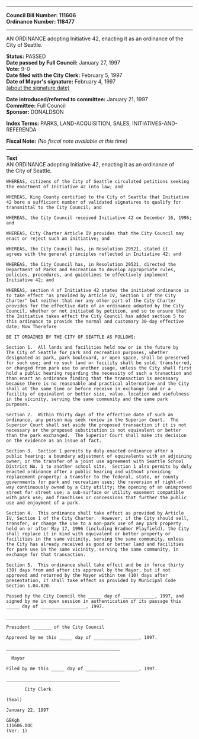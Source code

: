 * * * * *  
  
**Council Bill Number: [](#h0)[](#h2)111606**   
**Ordinance Number: 118477**  
  
* * * * *  
  
AN ORDINANCE adopting Initiative 42, enacting it as an ordinance of the City of Seattle.  
  
**Status:** PASSED   
**Date passed by Full Council:** January 27, 1997   
**Vote:** 9-0   
**Date filed with the City Clerk:** February 5, 1997   
**Date of Mayor's signature:** February 4, 1997   
[(about the signature date)](/~public/approvaldate.htm)   
  
  
**Date introduced/referred to committee:** January 21, 1997   
**Committee:** Full Council   
**Sponsor:** DONALDSON   
  
**Index Terms:** PARKS, LAND-ACQUISITION, SALES, INITIATIVES-AND-REFERENDA  
  
**Fiscal Note:** *(No fiscal note available at this time)*  
  
* * * * *  
  
**Text**  
    AN ORDINANCE adopting Initiative 42, enacting it as an ordinance of  
    the City of Seattle.  
  
    WHEREAS, citizens of the City of Seattle circulated petitions seeking  
    the enactment of Initiative 42 into law; and  
  
    WHEREAS, King County certified to the City of Seattle that Initiative  
    42 bore a sufficient number of validated signatures to qualify for  
    transmittal to the City Council; and  
  
    WHEREAS, the City Council received Initiative 42 on December 16, 1996;  
    and  
  
    WHEREAS, City Charter Article IV provides that the City Council may  
    enact or reject such an initiative; and  
  
    WHEREAS, the City Council has, in Resolution 29521, stated it  
    agrees with the general principles reflected in Initiative 42; and  
  
    WHEREAS, the City Council has, in Resolution 29521, directed the  
    Department of Parks and Recreation to develop appropriate rules,  
    policies, procedures, and guidelines to effectively implement  
    Initiative 42; and  
  
    WHEREAS, section 4 of Initiative 42 states the initiated ordinance is  
    to take effect "as provided by Article IV, Section 1 of the City  
    Charter" but neither that nor any other part of the City Charter  
    provides for the effective date of an ordinance adopted by the City  
    Council, whether or not initiated by petition, and so to ensure that  
    the Initiative takes effect the City Council has added section 5 to  
    this ordinance to provide the normal and customary 30-day effective  
    date; Now Therefore  
  
    BE IT ORDAINED BY THE CITY OF SEATTLE AS FOLLOWS:  
  
    Section 1.  All lands and facilities held now or in the future by  
    The City of Seattle for park and recreation purposes, whether  
    designated as park, park boulevard, or open space, shall be preserved  
    for such use; and no such land or facility shall be sold, transferred,  
    or changed from park use to another usage, unless the City shall first  
    hold a public hearing regarding the necessity of such a tranaction and  
    than enact an ordinance finding that the transaction is necessary  
    because there is no reasonable and practical alternative and the City  
    shall at the same time or before receive in exchange land or a  
    facility of equivalent or better size, value, location and usefulness  
    in the vicinity, serving the same community and the same park  
    purposes.  
  
    Section 2.  Within thirty days of the effective date of such an  
    ordinance, any person may seek review in the Superior Court.  The  
    Superior Court shall set aside the proposed transaction if it is not  
    necessary or the proposed substitution is not equivalent or better  
    than the park exchanged.  The Superior Court shall make its decision  
    on the evidence as an issue of fact.  
  
    Section 3.  Section 1 permits by duly enacted ordinance after a  
    public hearing: a boundary adjustment of equivalents with an adjoining  
    owner; or the transfer of a joint use agreement with Seattle School  
    District No. 1 to another school site.  Section 1 also permits by duly  
    enacted ordinance after a public hearing and without providing  
    replacement property: a transfer to the federal, state, or county  
    governments for park and recreation uses; the reversion of right-of-  
    way continuously owned by a City utility; the opening of an unimproved  
    street for street use; a sub-surface or utility easement compatible  
    with park use; and franchises or concessions that further the public  
    use and enjoyment of a park.  
  
    Section 4.  This ordinance shall take effect as provided by Article  
    IV, Section 1 of the City Charter.  However, if the City should sell,  
    transfer, or change the use to a non-park use of any park property  
    held on or after May 17, 1996 (including Bradner Playfield), the City  
    shall replace it in kind with equivalent or better property or  
    facilities in the same vicinity, serving the same community, unless  
    the City has already received as good or better land and facilities  
    for park use in the same vicinity, serving the same community, in  
    exchange for that transaction.  
  
    Section 5.  This ordinance shall take effect and be in force thirty  
    (30) days from and after its approval by the Mayor, but if not  
    approved and returned by the Mayor within ten (10) days after  
    presentation, it shall take effect as provided by Municipal Code  
    Section 1.04.020.  
  
    Passed by the City Council the _____ day of ____________, 1997, and  
    signed by me in open session in authentication of its passage this  
    _____ day of _________________, 1997.  
  
    _____________________________________  
  
    President _______ of the City Council  
  
    Approved by me this _____ day of _________________, 1997.  
  
    ___________________________________________  
  
      Mayor  
  
    Filed by me this _____ day of ____________________, 1997.  
  
    ___________________________________________  
  
           City Clerk  
  
    (Seal)  
  
    January 22, 1997  
  
    GEKgh  
    111606.DOC  
    (Ver. 1)  
